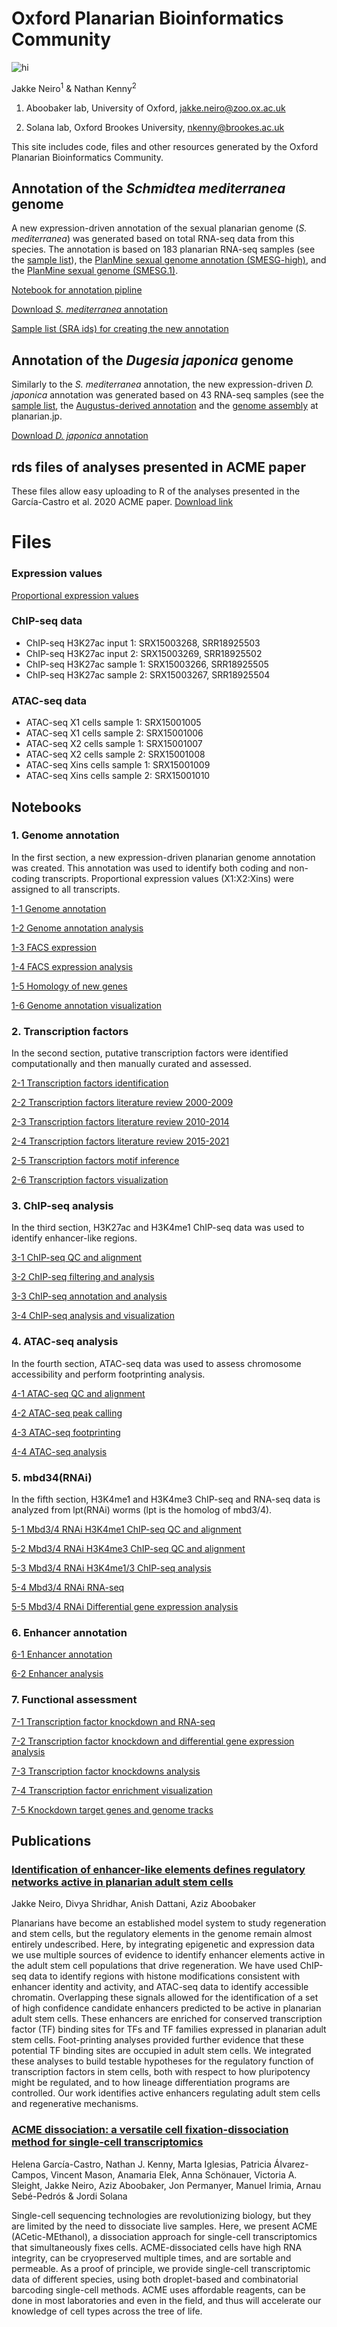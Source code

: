 # Oxford Planarian Bioinformatics Community

<img src="Asset 6OxfordPlanarian.png" alt="hi" class="inline"/>

Jakke Neiro<sup>1</sup> & Nathan Kenny<sup>2</sup>

1. Aboobaker lab, University of Oxford, <jakke.neiro@zoo.ox.ac.uk>

2. Solana lab, Oxford Brookes University, <nkenny@brookes.ac.uk>

This site includes code, files and other resources generated by the Oxford Planarian Bioinformatics Community.

## Annotation of the *Schmidtea mediterranea* genome
A new expression-driven annotation of the sexual planarian genome (*S. mediterranea*) was generated based on total RNA-seq data from this species. The annotation is based on 183 planarian RNA-seq samples (see the [sample list](https://github.com/jakke-neiro/Oxplatys/blob/gh-pages/Smed_annotation.list)), the [PlanMine sexual genome annotation (SMESG-high)](http://planmine.mpi-cbg.de/planmine/aspect.do?name=Gene%20Predictions), and the [PlanMine sexual genome (SMESG.1)](http://planmine.mpi-cbg.de/planmine/aspect.do?name=Genomes). 

[Notebook for annotation pipline](https://github.com/jakke-neiro/Oxplatys/blob/gh-pages/Annotation_Smed.ipynb)

[Download *S. mediterranea* annotation](https://github.com/jakke-neiro/Oxplatys/raw/gh-pages/Schmidtea_mediterranea_Oxford_v1.gtf.zip)

[Sample list (SRA ids) for creating the new annotation](https://github.com/jakke-neiro/Oxplatys/blob/gh-pages/sample_ids.txt)

## Annotation of the *Dugesia japonica* genome
Similarly to the *S. mediterranea* annotation, the new expression-driven *D. japonica* annotation was generated based on 43 RNA-seq samples (see the [sample list](https://github.com/jakke-neiro/oxplatys/blob/gh-pages/Djap_annotation.list), the [Augustus-derived annotation](http://planarian.jp/index.html) and the [genome assembly](http://planarian.jp/index.html) at planarian.jp.  

[Download *D. japonica* annotation](https://github.com/jakke-neiro/Oxplatys/raw/gh-pages/Dugesia_japonica_Oxford_v1.gtf.zip)

## rds files of analyses presented in ACME paper
These files allow easy uploading to R of the analyses presented in the García-Castro et al. 2020 ACME paper.
[Download link](https://doi.org/10.6084/m9.figshare.13614605)

# Files
### Expression values
[Proportional expression values](https://github.com/jakke-neiro/Oxplatys/raw/gh-pages/FACS_prop.csv.gz)

### ChIP-seq data
* ChIP-seq H3K27ac input 1: SRX15003268, SRR18925503
* ChIP-seq H3K27ac input 2: SRX15003269, SRR18925502
* ChIP-seq H3K27ac sample 1: SRX15003266, SRR18925505
* ChIP-seq H3K27ac sample 2: SRX15003267, SRR18925504

### ATAC-seq data
* ATAC-seq X1 cells sample 1: SRX15001005
* ATAC-seq X1 cells sample 2: SRX15001006
* ATAC-seq X2 cells sample 1: SRX15001007
* ATAC-seq X2 cells sample 2: SRX15001008
* ATAC-seq Xins cells sample 1: SRX15001009
* ATAC-seq Xins cells sample 2: SRX15001010

## Notebooks
### 1. Genome annotation
In the first section, a new expression-driven planarian genome annotation was created. This annotation was used to identify both coding and non-coding transcripts. Proportional expression values (X1:X2:Xins) were assigned to all transcripts.

[1-1 Genome annotation](https://github.com/jakke-neiro/Oxplatys/blob/gh-pages/notebooks/1-1-Genomeannotation.ipynb)

[1-2 Genome annotation analysis](https://github.com/jakke-neiro/Oxplatys/blob/gh-pages/notebooks/1-2-Genome-annotation-analysis.ipynb)

[1-3 FACS expression](https://github.com/jakke-neiro/Oxplatys/blob/gh-pages/notebooks/1-3-FACSexpression.ipynb)

[1-4 FACS expression analysis](https://github.com/jakke-neiro/Oxplatys/blob/gh-pages/notebooks/1-4-FACSexpression-R.ipynb)

[1-5 Homology of new genes](https://github.com/jakke-neiro/Oxplatys/blob/gh-pages/notebooks/1-4-FACSexpression-R.ipynb)

[1-6 Genome annotation visualization](https://github.com/jakke-neiro/Oxplatys/blob/gh-pages/notebooks/1-6-Genome-annotation-analysis-R.ipynb)

### 2. Transcription factors
In the second section, putative transcription factors were identified computationally and then manually curated and assessed.  

[2-1 Transcription factors identification](https://github.com/jakke-neiro/Oxplatys/blob/gh-pages/notebooks/2-1-Transcription-factors-identification.ipynb)

[2-2 Transcription factors literature review 2000-2009](https://github.com/jakke-neiro/Oxplatys/blob/gh-pages/notebooks/2-2-Transcription-factors-literature-2000-2009.ipynb)

[2-3 Transcription factors literature review 2010-2014](https://github.com/jakke-neiro/Oxplatys/blob/gh-pages/notebooks/2-3-Transcription-factors-literature-2010-2014.ipynb)

[2-4 Transcription factors literature review 2015-2021](https://github.com/jakke-neiro/Oxplatys/blob/gh-pages/notebooks/2-4-Transcription-factors-literature-2015-2021.ipynb)

[2-5 Transcription factors motif inference](https://github.com/jakke-neiro/Oxplatys/blob/gh-pages/notebooks/2-5-Transcription-factors-motif-inference.ipynb)

[2-6 Transcription factors visualization](https://github.com/jakke-neiro/Oxplatys/blob/gh-pages/notebooks/2-6-Transcription-factors-plots-R.ipynb)


### 3. ChIP-seq analysis
In the third section, H3K27ac and H3K4me1 ChIP-seq data was used to identify enhancer-like regions.

[3-1 ChIP-seq QC and alignment](https://github.com/jakke-neiro/Oxplatys/blob/gh-pages/notebooks/3-1-ChIP-QCAlignment.ipynb)

[3-2 ChIP-seq filtering and analysis](https://github.com/jakke-neiro/Oxplatys/blob/gh-pages/notebooks/3-2-ChIP-FilteringAnalysis.ipynb)

[3-3 ChIP-seq annotation and analysis](https://github.com/jakke-neiro/Oxplatys/blob/gh-pages/notebooks/3-3-ChIPAnnotationAnalysis.ipynb)

[3-4 ChIP-seq analysis and visualization](https://github.com/jakke-neiro/Oxplatys/blob/gh-pages/notebooks/3-4-ChIP-Analysis-R.ipynb)


### 4. ATAC-seq analysis
In the fourth section, ATAC-seq data was used to assess chromosome accessibility and perform footprinting analysis. 

[4-1 ATAC-seq QC and alignment](https://github.com/jakke-neiro/Oxplatys/blob/gh-pages/notebooks/4-1-ATAC-QCAlign.ipynb)

[4-2 ATAC-seq peak calling](https://github.com/jakke-neiro/Oxplatys/blob/gh-pages/notebooks/4-2-ATAC-PeakCoverage.ipynb)

[4-3 ATAC-seq footprinting](https://github.com/jakke-neiro/Oxplatys/blob/gh-pages/notebooks/4-3-ATAC-footprinting.ipynb)

[4-4 ATAC-seq analysis](https://github.com/jakke-neiro/Oxplatys/blob/gh-pages/notebooks/4-4-ATACAnalysis.ipynb)

### 5. mbd34(RNAi)
In the fifth section, H3K4me1 and H3K4me3 ChIP-seq and RNA-seq data is analyzed from lpt(RNAi) worms (lpt is the homolog of mbd3/4). 

[5-1 Mbd3/4 RNAi H3K4me1 ChIP-seq QC and alignment](https://github.com/jakke-neiro/Oxplatys/blob/gh-pages/notebooks/5-1-MBD34-RNAi-H3K4me1ChIP.ipynb)

[5-2 Mbd3/4 RNAi H3K4me3 ChIP-seq QC and alignment](https://github.com/jakke-neiro/Oxplatys/blob/gh-pages/notebooks/5-2-MBD34RNAi-H3K4me3ChIP.ipynb)

[5-3 Mbd3/4 RNAi H3K4me1/3 ChIP-seq analysis](https://github.com/jakke-neiro/Oxplatys/blob/gh-pages/notebooks/5-3-MBD34RNAi-ChIPAnalysis)

[5-4 Mbd3/4 RNAi RNA-seq](https://github.com/jakke-neiro/Oxplatys/blob/gh-pages/notebooks/5-4-MBD34RNAi-RNA.ipynb)

[5-5 Mbd3/4 RNAi Differential gene expression analysis](https://github.com/jakke-neiro/Oxplatys/blob/gh-pages/notebooks/5-5-MBD34RNAi-RNA-R.ipynb)

### 6. Enhancer annotation
[6-1 Enhancer annotation](https://github.com/jakke-neiro/Oxplatys/blob/gh-pages/notebooks/6-1-Enhancer-annotation.ipynb)

[6-2 Enhancer analysis](https://github.com/jakke-neiro/Oxplatys/blob/gh-pages/notebooks/6-1-Enhancer-annotation.ipynb)

### 7. Functional assessment

[7-1 Transcription factor knockdown and RNA-seq](https://github.com/jakke-neiro/Oxplatys/blob/gh-pages/notebooks/8-1-TF-RNAseq.ipynb)

[7-2 Transcription factor knockdown and differential gene expression analysis](https://github.com/jakke-neiro/Oxplatys/blob/gh-pages/notebooks/8-2-DGE-R.ipynb)

[7-3 Transcription factor knockdowns analysis](https://github.com/jakke-neiro/Oxplatys/blob/gh-pages/notebooks/8-3-DGEtargets.ipynb)

[7-4 Transcription factor enrichment visualization](https://github.com/jakke-neiro/Oxplatys/blob/gh-pages/notebooks/8-4-Enrichment-Analysis-R.ipynb)

[7-5 Knockdown target genes and genome tracks](https://github.com/jakke-neiro/Oxplatys/blob/gh-pages/notebooks/8-5-Genome-track-R.ipynb)

## Publications
### [Identification of enhancer-like elements defines regulatory networks active in planarian adult stem cells](https://www.biorxiv.org/content/10.1101/2022.02.03.479047v1)
Jakke Neiro, Divya Shridhar, Anish Dattani, Aziz Aboobaker

Planarians have become an established model system to study regeneration and stem cells, but the regulatory elements in the genome remain almost entirely undescribed. Here, by integrating epigenetic and expression data we use multiple sources of evidence to identify enhancer elements active in the adult stem cell populations that drive regeneration. We have used ChIP-seq data to identify regions with histone modifications consistent with enhancer identity and activity, and ATAC-seq data to identify accessible chromatin. Overlapping these signals allowed for the identification of a set of high confidence candidate enhancers predicted to be active in planarian adult stem cells. These enhancers are enriched for conserved transcription factor (TF) binding sites for TFs and TF families expressed in planarian adult stem cells. Foot-printing analyses provided further evidence that these potential TF binding sites are occupied in adult stem cells. We integrated these analyses to build testable hypotheses for the regulatory function of transcription factors in stem cells, both with respect to how pluripotency might be regulated, and to how lineage differentiation programs are controlled. Our work identifies active enhancers regulating adult stem cells and regenerative mechanisms.

### [ACME dissociation: a versatile cell fixation-dissociation method for single-cell transcriptomics](https://genomebiology.biomedcentral.com/articles/10.1186/s13059-021-02302-5)
Helena García-Castro, Nathan J. Kenny, Marta Iglesias, Patricia Álvarez-Campos, Vincent Mason, Anamaria Elek, Anna Schönauer, Victoria A. Sleight, Jakke Neiro, Aziz Aboobaker, Jon Permanyer, Manuel Irimia, Arnau Sebé-Pedrós & Jordi Solana

Single-cell sequencing technologies are revolutionizing biology, but they are limited by the need to dissociate live samples. Here, we present ACME (ACetic-MEthanol), a dissociation approach for single-cell transcriptomics that simultaneously fixes cells. ACME-dissociated cells have high RNA integrity, can be cryopreserved multiple times, and are sortable and permeable. As a proof of principle, we provide single-cell transcriptomic data of different species, using both droplet-based and combinatorial barcoding single-cell methods. ACME uses affordable reagents, can be done in most laboratories and even in the field, and thus will accelerate our knowledge of cell types across the tree of life.




